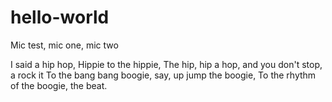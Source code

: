 # hello-world
Mic test, mic one, mic two

I said a hip hop,
Hippie to the hippie,
The hip, hip a hop, and you don't stop, a rock it
To the bang bang boogie, say, up jump the boogie,
To the rhythm of the boogie, the beat.
